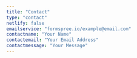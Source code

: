 ```yaml
---
title: "Contact"
type: "contact"
netlify: false
emailservice: "formspree.io/example@email.com"
contactname: "Your Name"
contactemail: "Your Email Address"
contactmessage: "Your Message"
---
```

